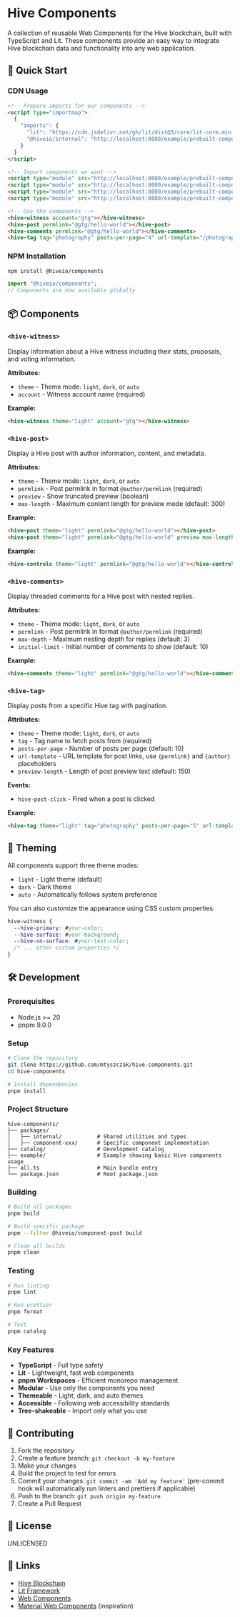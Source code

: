 # Hive Components

A collection of reusable Web Components for the Hive blockchain, built with TypeScript and Lit. These components provide an easy way to integrate Hive blockchain data and functionality into any web application.

## 🚀 Quick Start

### CDN Usage

```html
<!-- Prepare imports for our components -->
<script type="importmap">
  {
    "imports": {
      "lit": "https://cdn.jsdelivr.net/gh/lit/dist@3/core/lit-core.min.js",
      "@hiveio/internal": "http://localhost:8080/example/prebuilt-components/hive-internal.js"
    }
  }
</script>

<!-- Import components we want -->
<script type="module" src="http://localhost:8080/example/prebuilt-components/hive-post.js"></script>
<script type="module" src="http://localhost:8080/example/prebuilt-components/hive-witness.js"></script>
<script type="module" src="http://localhost:8080/example/prebuilt-components/hive-comments.js"></script>
<script type="module" src="http://localhost:8080/example/prebuilt-components/hive-tag.js"></script>

<!-- Use the components -->
<hive-witness account="gtg"></hive-witness>
<hive-post permlink="@gtg/hello-world"></hive-post>
<hive-comments permlink="@gtg/hello-world"></hive-comments>
<hive-tag tag="photography" posts-per-page="4" url-template="/photography/{permlink}"></hive-tag>
```

### NPM Installation

```bash
npm install @hiveio/components
```

```javascript
import "@hiveio/components";
// Components are now available globally
```

## 📦 Components

### `<hive-witness>`

Display information about a Hive witness including their stats, proposals, and voting information.

**Attributes:**

- `theme` - Theme mode: `light`, `dark`, or `auto`
- `account` - Witness account name (required)

**Example:**

```html
<hive-witness theme="light" account="gtg"></hive-witness>
```

### `<hive-post>`

Display a Hive post with author information, content, and metadata.

**Attributes:**

- `theme` - Theme mode: `light`, `dark`, or `auto`
- `permlink` - Post permlink in format `@author/permlink` (required)
- `preview` - Show truncated preview (boolean)
- `max-length` - Maximum content length for preview mode (default: 300)

**Example:**

```html
<hive-post theme="light" permlink="@gtg/hello-world"></hive-post>
<hive-post theme="light" permlink="@gtg/hello-world" preview max-length="150"></hive-post>
```

**Example:**

```html
<hive-controls theme="light" permlink="@gtg/hello-world"></hive-controls>
```

### `<hive-comments>`

Display threaded comments for a Hive post with nested replies.

**Attributes:**

- `theme` - Theme mode: `light`, `dark`, or `auto`
- `permlink` - Post permlink in format `@author/permlink` (required)
- `max-depth` - Maximum nesting depth for replies (default: 3)
- `initial-limit` - Initial number of comments to show (default: 10)

**Example:**

```html
<hive-comments theme="light" permlink="@gtg/hello-world"></hive-comments>
```

### `<hive-tag>`

Display posts from a specific Hive tag with pagination.

**Attributes:**

- `theme` - Theme mode: `light`, `dark`, or `auto`
- `tag` - Tag name to fetch posts from (required)
- `posts-per-page` - Number of posts per page (default: 10)
- `url-template` - URL template for post links, use `{permlink}` and `{author}` placeholders
- `preview-length` - Length of post preview text (default: 150)

**Events:**

- `hive-post-click` - Fired when a post is clicked

**Example:**

```html
<hive-tag theme="light" tag="photography" posts-per-page="5" url-template="/post/{author}/{permlink}"></hive-tag>
```

## 🎨 Theming

All components support three theme modes:

- `light` - Light theme (default)
- `dark` - Dark theme
- `auto` - Automatically follows system preference

You can also customize the appearance using CSS custom properties:

```css
hive-witness {
  --hive-primary: #your-color;
  --hive-surface: #your-background;
  --hive-on-surface: #your-text-color;
  /* ... other custom properties */
}
```

## 🛠️ Development

### Prerequisites

- Node.js >= 20
- pnpm 9.0.0

### Setup

```bash
# Clone the repository
git clone https://github.com/mtyszczak/hive-components.git
cd hive-components

# Install dependencies
pnpm install
```

### Project Structure

```text
hive-components/
├── packages/
│   ├── internal/           # Shared utilities and types
│   ├── component-xxx/      # Specific component implementation
├── catalog/                # Development catalog
├── example/                # Example showing basic Hive components usage
├── all.ts                  # Main bundle entry
└── package.json            # Root package.json
```

### Building

```bash
# Build all packages
pnpm build

# Build specific package
pnpm --filter @hiveio/component-post build

# Clean all builds
pnpm clean
```

### Testing

```bash
# Run linting
pnpm lint

# Run prettier
pnpm format

# Test
pnpm catalog
```

### Key Features

- **TypeScript** - Full type safety
- **Lit** - Lightweight, fast web components
- **pnpm Workspaces** - Efficient monorepo management
- **Modular** - Use only the components you need
- **Themeable** - Light, dark, and auto themes
- **Accessible** - Following web accessibility standards
- **Tree-shakeable** - Import only what you use

## 🤝 Contributing

1. Fork the repository
2. Create a feature branch: `git checkout -b my-feature`
3. Make your changes
4. Build the project to test for errors
5. Commit your changes: `git commit -am 'Add my feature'` (pre-commit hook will automatically run linters and prettiers if applicable)
6. Push to the branch: `git push origin my-feature`
7. Create a Pull Request

## 📝 License

UNLICENSED

## 🔗 Links

- [Hive Blockchain](https://hive.io)
- [Lit Framework](https://lit.dev)
- [Web Components](https://developer.mozilla.org/en-US/docs/Web/Web_Components)
- [Material Web Components](https://github.com/material-components/material-web) (inspiration)
